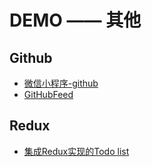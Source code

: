 # DEMO —— 其他

## Github
- [微信小程序-github](https://github.com/zhengxiaowai/weapp-github)
- [GitHubFeed](https://github.com/uniquexiaobai/wechat-app-githubfeed)

## Redux
- [集成Redux实现的Todo list](https://github.com/charleyw/wechat-weapp-redux-todos)


